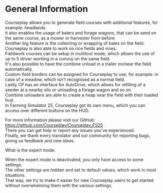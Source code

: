 # General Information
  
Courseplay allows you to generate field courses with additional features, for example: headlands.  
It also enables the usage of balers and forage wagons, that can be send on the same course, as a mower or harvester from before.  
Another big feature is the collecting or wrapping of bales on the field.  
Courseplay is also able to work on rice fields and vines.  
Fieldwork courses can be setup in multitool mode, which allows the use of up to 5 driver working in a convoy on the same field.  
It's also possible to have the combine unload in a trailer on/near the field automatically.  
Custom field borders can be assigned for Courseplay to use, for example: in case of a meadow, which isn't recognised as a normal field.  
Lastly CP has an interface for AutoDrive, which allows for refilling of a seeder at a nearby silo or unloading a forage wagon and so on.  
Combine unloaders are able to create a heap near the field with their loaded fruit.  
In Farming Simulator 25, Courseplay got its own menu, which you can access over different buttons on the HUD.  
  
For more information please visit our GitHub: https://github.com/Courseplay/Courseplay_FS25 .  
There you can get help or report any issues you've experienced.  
Finally, we thank every translator and our community for reporting bugs, giving us feedback and new ideas.  
  
What is the expert mode:  

When the expert mode is deactivated, you only have access to some settings.  
The other settings are hidden and set to default values, which work in most situations.  
That way, we try to make it easier for new Courseplay users to get started without overwhelming them with the various settings.  


